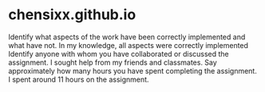 # chensixx.github.io
Identify what aspects of the work have been correctly implemented and what have not.
In my knowledge, all aspects were correctly implemented
Identify anyone with whom you have collaborated or discussed the assignment.
I sought help from my friends and classmates.
Say approximately how many hours you have spent completing the assignment.
I spent around 11 hours on the assignment.

